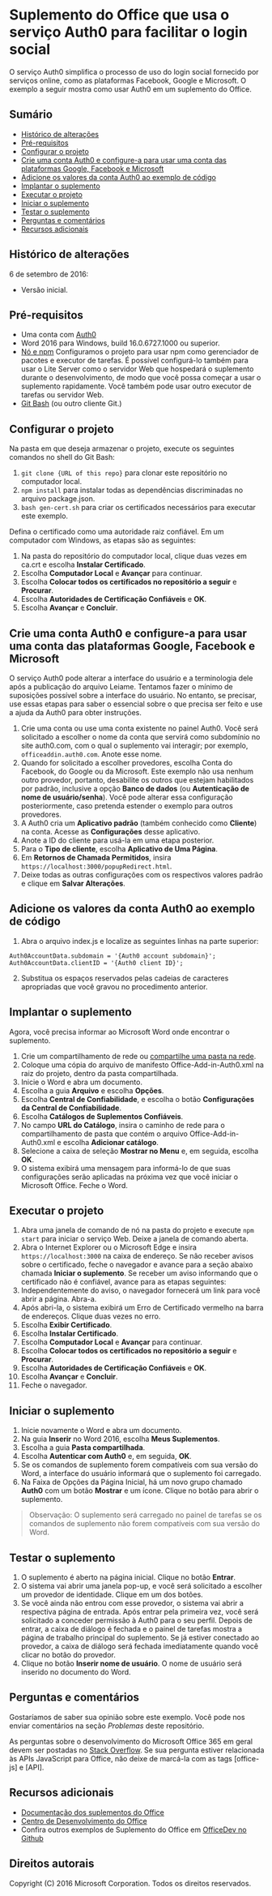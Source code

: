 # Suplemento do Office que usa o serviço Auth0 para facilitar o login social

O serviço Auth0 simplifica o processo de uso do login social fornecido por serviços online, como as plataformas Facebook, Google e Microsoft. O exemplo a seguir mostra como usar Auth0 em um suplemento do Office. 

## Sumário
* [Histórico de alterações](#histórico-de-alterações)
* [Pré-requisitos](#pré-requisitos)
* [Configurar o projeto](#configurar-o-projeto)
* [Crie uma conta Auth0 e configure-a para usar uma conta das plataformas Google, Facebook e Microsoft](#crie-uma-conta-auth0-e-configure-a-para-usar-uma-conta-das-plataformas-google-facebook-e-microsoft)
* [Adicione os valores da conta Auth0 ao exemplo de código](#adicione-os-valores-da-conta-auth0-ao-exemplo-de-código)
* [Implantar o suplemento](#implantar-o-suplemento)
* [Executar o projeto](#executar-o-projeto)
* [Iniciar o suplemento](#iniciar-o-suplemento)
* [Testar o suplemento](#testar-o-suplemento)
* [Perguntas e comentários](#perguntas-e-comentários)
* [Recursos adicionais](#recursos-adicionais)

## Histórico de alterações

6 de setembro de 2016:

* Versão inicial.

## Pré-requisitos

* Uma conta com [Auth0](https://auth0.com)
* Word 2016 para Windows, build 16.0.6727.1000 ou superior.
* [Nó e npm](https://nodejs.org/en/) Configuramos o projeto para usar npm como gerenciador de pacotes e executor de tarefas. É possível configurá-lo também para usar o Lite Server como o servidor Web que hospedará o suplemento durante o desenvolvimento, de modo que você possa começar a usar o suplemento rapidamente. Você também pode usar outro executor de tarefas ou servidor Web.
* [Git Bash](https://git-scm.com/downloads) (ou outro cliente Git.)

## Configurar o projeto

Na pasta em que deseja armazenar o projeto, execute os seguintes comandos no shell do Git Bash:

1. ```git clone {URL of this repo}``` para clonar este repositório no computador local.
2. ```npm install``` para instalar todas as dependências discriminadas no arquivo package.json.
3. ```bash gen-cert.sh``` para criar os certificados necessários para executar este exemplo. 

Defina o certificado como uma autoridade raiz confiável. Em um computador com Windows, as etapas são as seguintes:

1. Na pasta do repositório do computador local, clique duas vezes em ca.crt e escolha **Instalar Certificado**. 
2. Escolha **Computador Local** e **Avançar** para continuar. 
3. Escolha **Colocar todos os certificados no repositório a seguir** e **Procurar**.
4. Escolha **Autoridades de Certificação Confiáveis** e **OK**. 
5. Escolha **Avançar** e **Concluir**. 

## Crie uma conta Auth0 e configure-a para usar uma conta das plataformas Google, Facebook e Microsoft

O serviço Auth0 pode alterar a interface do usuário e a terminologia dele após a publicação do arquivo Leiame. Tentamos fazer o mínimo de suposições possível sobre a interface do usuário. No entanto, se precisar, use essas etapas para saber o essencial sobre o que precisa ser feito e use a ajuda da Auth0 para obter instruções.

1. Crie uma conta ou use uma conta existente no painel Auth0. Você será solicitado a escolher o nome da conta que servirá como subdomínio no site auth0.com, com o qual o suplemento vai interagir; por exemplo, `officeaddin.auth0.com`. Anote esse nome.
2. Quando for solicitado a escolher provedores, escolha Conta do Facebook, do Google ou da Microsoft. Este exemplo não usa nenhum outro provedor, portanto, desabilite os outros que estejam habilitados por padrão, inclusive a opção **Banco de dados** (ou **Autenticação de nome de usuário/senha**). Você pode alterar essa configuração posteriormente, caso pretenda estender o exemplo para outros provedores.
3. A Auth0 cria um **Aplicativo padrão** (também conhecido como **Cliente**) na conta. Acesse as **Configurações** desse aplicativo.
4. Anote a ID do cliente para usá-la em uma etapa posterior.
5. Para o **Tipo de cliente**, escolha **Aplicativo de Uma Página**. 
6. Em **Retornos de Chamada Permitidos**, insira `https://localhost:3000/popupRedirect.html`.
7. Deixe todas as outras configurações com os respectivos valores padrão e clique em **Salvar Alterações**.

## Adicione os valores da conta Auth0 ao exemplo de código

1. Abra o arquivo index.js e localize as seguintes linhas na parte superior:
```
Auth0AccountData.subdomain = '{Auth0 account subdomain}';
Auth0AccountData.clientID = '{Auth0 client ID}';
```
2. Substitua os espaços reservados pelas cadeias de caracteres apropriadas que você gravou no procedimento anterior.

## Implantar o suplemento

Agora, você precisa informar ao Microsoft Word onde encontrar o suplemento.

1. Crie um compartilhamento de rede ou [compartilhe uma pasta na rede](https://technet.microsoft.com/en-us/library/cc770880.aspx).
2. Coloque uma cópia do arquivo de manifesto Office-Add-in-Auth0.xml na raiz do projeto, dentro da pasta compartilhada.
3. Inicie o Word e abra um documento.
4. Escolha a guia **Arquivo** e escolha **Opções**.
5. Escolha **Central de Confiabilidade**, e escolha o botão **Configurações da Central de Confiabilidade**.
6. Escolha **Catálogos de Suplementos Confiáveis**.
7. No campo **URL do Catálogo**, insira o caminho de rede para o compartilhamento de pasta que contém o arquivo Office-Add-in-Auth0.xml e escolha **Adicionar catálogo**.
8. Selecione a caixa de seleção **Mostrar no Menu** e, em seguida, escolha **OK**.
9. O sistema exibirá uma mensagem para informá-lo de que suas configurações serão aplicadas na próxima vez que você iniciar o Microsoft Office. Feche o Word.

## Executar o projeto

1. Abra uma janela de comando de nó na pasta do projeto e execute ```npm start``` para iniciar o serviço Web. Deixe a janela de comando aberta.
2. Abra o Internet Explorer ou o Microsoft Edge e insira ```https://localhost:3000``` na caixa de endereço. Se não receber avisos sobre o certificado, feche o navegador e avance para a seção abaixo chamada **Iniciar o suplemento**. Se receber um aviso informando que o certificado não é confiável, avance para as etapas seguintes:
3. Independentemente do aviso, o navegador fornecerá um link para você abrir a página. Abra-a.
4. Após abri-la, o sistema exibirá um Erro de Certificado vermelho na barra de endereços. Clique duas vezes no erro.
5. Escolha **Exibir Certificado**.
5. Escolha **Instalar Certificado**.
4. Escolha **Computador Local** e **Avançar** para continuar. 
3. Escolha **Colocar todos os certificados no repositório a seguir** e **Procurar**.
4. Escolha **Autoridades de Certificação Confiáveis** e **OK**. 
5. Escolha **Avançar** e **Concluir**.
6. Feche o navegador.

## Iniciar o suplemento

1. Inicie novamente o Word e abra um documento.
2. Na guia **Inserir** no Word 2016, escolha **Meus Suplementos**.
3. Escolha a guia **Pasta compartilhada**.
4. Escolha **Autenticar com Auth0** e, em seguida, **OK**.
5. Se os comandos de suplemento forem compatíveis com sua versão do Word, a interface do usuário informará que o suplemento foi carregado.
6. Na Faixa de Opções da Página Inicial, há um novo grupo chamado **Auth0** com um botão **Mostrar** e um ícone. Clique no botão para abrir o suplemento.

 > Observação: O suplemento será carregado no painel de tarefas se os comandos de suplemento não forem compatíveis com sua versão do Word.

## Testar o suplemento

1. O suplemento é aberto na página inicial. Clique no botão **Entrar**.
2. O sistema vai abrir uma janela pop-up, e você será solicitado a escolher um provedor de identidade. Clique em um dos botões. 
3. Se você ainda não entrou com esse provedor, o sistema vai abrir a respectiva página de entrada. Após entrar pela primeira vez, você será solicitado a conceder permissão à Auth0 para o seu perfil. Depois de entrar, a caixa de diálogo é fechada e o painel de tarefas mostra a página de trabalho principal do suplemento. Se já estiver conectado ao provedor, a caixa de diálogo será fechada imediatamente quando você clicar no botão do provedor.
4. Clique no botão **Inserir nome de usuário**. O nome de usuário será inserido no documento do Word.

## Perguntas e comentários

Gostaríamos de saber sua opinião sobre este exemplo. Você pode nos enviar comentários na seção *Problemas* deste repositório.

As perguntas sobre o desenvolvimento do Microsoft Office 365 em geral devem ser postadas no [Stack Overflow](http://stackoverflow.com/questions/tagged/office-js+API). Se sua pergunta estiver relacionada às APIs JavaScript para Office, não deixe de marcá-la com as tags [office-js] e [API].

## Recursos adicionais

* [Documentação dos suplementos do Office](https://msdn.microsoft.com/en-us/library/office/jj220060.aspx)
* [Centro de Desenvolvimento do Office](http://dev.office.com/)
* Confira outros exemplos de Suplemento do Office em [OfficeDev no Github](https://github.com/officedev)

## Direitos autorais
Copyright (C) 2016 Microsoft Corporation. Todos os direitos reservados.

